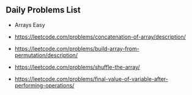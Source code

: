 ## Daily Problems List

- Arrays Easy 

- https://leetcode.com/problems/concatenation-of-array/description/
- https://leetcode.com/problems/build-array-from-permutation/description/
- https://leetcode.com/problems/shuffle-the-array/
- https://leetcode.com/problems/final-value-of-variable-after-performing-operations/
